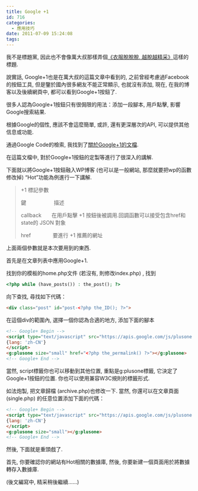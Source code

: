 ```yaml
---
title: Google +1
id: 716
categories:
  - 應用技巧
date: 2011-07-09 15:24:08
tags:
---
```


我不是標題黨, 因此也不會像萬大叔那樣弄個[《衣服脫脫脫, 越脫越精采》](http://wange.im/ifttt.html)這樣的標題.

說實話, Google+1也是在萬大叔的這篇文章中看到的, 之前曾經考慮過Facebook的按鈕工具, 但是鑒於國內很多網友不能正常顯示, 也就沒有添加, 現在, 在我的博客以及後續網頁中, 都可以看到Google+1按鈕了.

很多人認為Google+1按鈕只有很侷限的用法：添加一段腳本, 用戶點擊, 影響Google搜索結果.

根據Google的個性, 應該不會這麼簡單, 或許, 還有更深層次的API, 可以提供其他信息或功能.

通過Google Code的檢索, 我找到了[關於Google+1的文檔](http://code.google.com/intl/zh-CN/apis/+1button/).

在這篇文檔中, 對於Google+1按鈕的定製等進行了很深入的講解.

<!--more-->

下面就以將Google+1按鈕融入WP博客 (也可以是一般網站, 那麼就要把wp的函數修改掉) “Hot”功能為例進行一下講解.

> +1 標記參數
>
> 鍵                   描述
>
> callback       在用戶點擊 +1 按鈕後被調用.回調函數可以接受包含href和state的 JSON 對象
>
> href               要進行 +1 推薦的網址

上面兩個參數就是本次要用到的東西.

首先是在文章列表中應用Google+1.

找到你的模板的home.php文件 (若沒有, 則修改index.php) , 找到

```php
<?php while (have_posts()) : the_post(); ?>
```

向下查找, 尋找如下代碼：

```html
<div class="post" id="post-<?php the_ID(); ?>">
```

在這個div的範圍內, 選擇一個你認為合適的地方, 添加下面的腳本

```html
<!-- Google+ Begin -->
<script type="text/javascript" src="https://apis.google.com/js/plusone.js">
{lang: 'zh-CN'}
</script>
<g:plusone size="small" href="<?php the_permalink() ?>"></g:plusone>
<!-- Google+ End -->
```

當然, script標籤你也可以移動到其他位置, 重點是g:plusone標籤, 它決定了Google+1按鈕的位置.
你也可以使用兼容W3C規則的標籤形式.

如法炮製, 把文章歸檔 (archive.php)也修改一下.
當然, 你還可以在文章頁面 (single.php) 的任意位置添加下面的代碼：

```html
<!-- Google+ Begin -->
<script type="text/javascript" src="https://apis.google.com/js/plusone.js">
{lang: 'zh-CN'}
</script>
<g:plusone size="small"></g:plusone>
<!-- Google+ End -->
```

然後, 下面就是重頭戲了.

首先, 你要確認你的網站有Hot相關的數據庫, 然後, 你要新建一個頁面用於將數據轉存入數據庫.

 (後文編寫中, 精采稍後繼續……)
